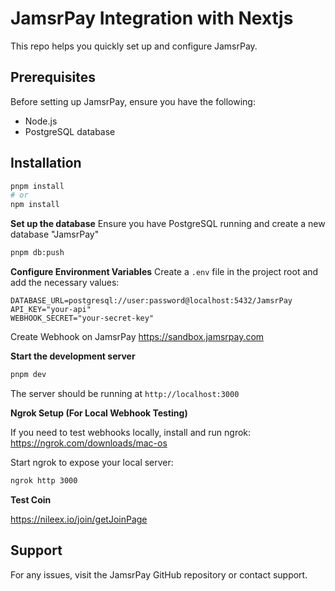 # JamsrPay Integration with Nextjs

This repo helps you quickly set up and configure JamsrPay.

## Prerequisites

Before setting up JamsrPay, ensure you have the following:

- Node.js
- PostgreSQL database

## Installation

```sh
pnpm install
# or
npm install
```

**Set up the database**
Ensure you have PostgreSQL running and create a new database "JamsrPay"

```sh
pnpm db:push
```

**Configure Environment Variables**
Create a `.env` file in the project root and add the necessary values:

```env
DATABASE_URL=postgresql://user:password@localhost:5432/JamsrPay
API_KEY="your-api"
WEBHOOK_SECRET="your-secret-key"
```

Create Webhook on JamsrPay https://sandbox.jamsrpay.com

**Start the development server**

```sh
pnpm dev
```

The server should be running at `http://localhost:3000`

**Ngrok Setup (For Local Webhook Testing)**

If you need to test webhooks locally, install and run ngrok: https://ngrok.com/downloads/mac-os

Start ngrok to expose your local server:

```sh
ngrok http 3000
```

**Test Coin**

https://nileex.io/join/getJoinPage

## Support

For any issues, visit the JamsrPay GitHub repository or contact support.
